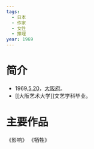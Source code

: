 ```yaml
---
tags:
  - 日本
  - 作家
  - 女性
  - 推理
year: 1969
---
```

# 简介

- 1969[.5.20](2024-05-20.md)，[大阪府](大阪府.md)。
- [[大阪艺术大学]]文艺学科毕业。
# 主要作品

《影响》
《牺牲》